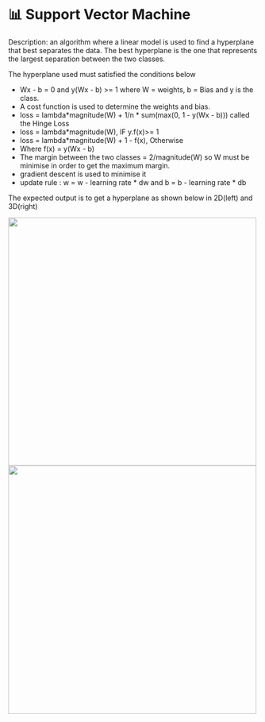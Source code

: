 # 📊 Support Vector Machine
Description: an algorithm where a linear model is used to find a hyperplane that best separates the data.
The best hyperplane is the one that represents the largest separation between the two classes.

The hyperplane used must satisfied the conditions below

- Wx - b = 0 and y(Wx - b) >= 1 where W = weights, b = Bias and y is the class.
- A cost function is used to determine the weights and bias.
- loss = lambda*magnitude(W) + 1/n * sum(max(0, 1 - y(Wx - b))) called the Hinge Loss
- loss = lambda*magnitude(W), IF y.f(x)>= 1
- loss = lambda*magnitude(W) + 1 - f(x),    Otherwise
- Where f(x) = y(Wx - b)
- The margin between the two classes = 2/magnitude(W) so W must be minimise in order to get the maximum margin.
- gradient descent is used to minimise it 
- update rule : w = w - learning rate * dw and b = b - learning rate * db

The expected output is to get a hyperplane as shown below in 2D(left) and 3D(right)

<img src = "https://github.com/Antonio417/Computer_Vision_and_Machine_Learning_Portfolio/blob/main/Machine%20Learning/SVM/svm2d.gif" width="500" height="500" /> <img src = "https://github.com/Antonio417/Computer_Vision_and_Machine_Learning_Portfolio/blob/main/Machine%20Learning/SVM/Linear3D.gif" width="500" height="500" />

       
